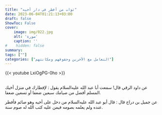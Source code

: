 ```yaml
---
title: "ثواب من أفطر في دار أخيه"
date: 2023-06-04T01:21:13+03:00
draft: false
ShowToc: False
cover:
    image: img/022.jpg
    alt: 'صورة'
    caption: ''
#    hidden: false
summary: 
tags: [""]
categories: ["التعامل مع الآخرين وحقوقهم ومكانتهم"]
---
```

  {{< youtube LxiOgPG-0ho >}}  
 <br>

عن داود الرقي قال! سمعت أبا عبد الله عليه‌السلام يقول : لإفطارك
في منزل أخيك المسلم أفضل من صيامك سبعين ضعفا أو تسعين ضعفا.

عن جميل بن دراج قال : قال أبو عبد الله عليه‌السلام من دخل على
أخيه وهو صائم فأفطر عنده ولم يعلمه بصومه فيمن عليه كتب الله له
صوم سنة.

